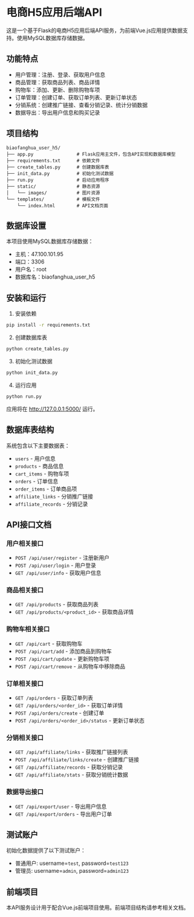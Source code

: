 # 电商H5应用后端API

这是一个基于Flask的电商H5应用后端API服务，为前端Vue.js应用提供数据支持。使用MySQL数据库存储数据。

## 功能特点

- 用户管理：注册、登录、获取用户信息
- 商品管理：获取商品列表、商品详情
- 购物车：添加、更新、删除购物车项
- 订单管理：创建订单、获取订单列表、更新订单状态
- 分销系统：创建推广链接、查看分销记录、统计分销数据
- 数据导出：导出用户信息和购买记录

## 项目结构

```
biaofanghua_user_h5/
├── app.py                # Flask应用主文件，包含API实现和数据库模型
├── requirements.txt      # 依赖文件
├── create_tables.py      # 创建数据库表
├── init_data.py          # 初始化测试数据
├── run.py                # 启动应用程序
├── static/               # 静态资源
│   └── images/           # 图片资源
└── templates/            # 模板文件
    └── index.html        # API文档页面
```

## 数据库设置

本项目使用MySQL数据库存储数据：

- 主机：47.100.101.95
- 端口：3306
- 用户名：root
- 数据库名：biaofanghua_user_h5

## 安装和运行

1. 安装依赖

```bash
pip install -r requirements.txt
```

2. 创建数据库表

```bash
python create_tables.py
```

3. 初始化测试数据

```bash
python init_data.py
```

4. 运行应用

```bash
python run.py
```

应用将在 http://127.0.0.1:5000/ 运行。

## 数据库表结构

系统包含以下主要数据表：

- `users` - 用户信息
- `products` - 商品信息
- `cart_items` - 购物车项
- `orders` - 订单信息
- `order_items` - 订单商品项
- `affiliate_links` - 分销推广链接
- `affiliate_records` - 分销记录

## API接口文档

### 用户相关接口

- `POST /api/user/register` - 注册新用户
- `POST /api/user/login` - 用户登录
- `GET /api/user/info` - 获取用户信息

### 商品相关接口

- `GET /api/products` - 获取商品列表
- `GET /api/products/<product_id>` - 获取商品详情

### 购物车相关接口

- `GET /api/cart` - 获取购物车
- `POST /api/cart/add` - 添加商品到购物车
- `POST /api/cart/update` - 更新购物车项
- `POST /api/cart/remove` - 从购物车中移除商品

### 订单相关接口

- `GET /api/orders` - 获取订单列表
- `GET /api/orders/<order_id>` - 获取订单详情
- `POST /api/orders/create` - 创建订单
- `POST /api/orders/<order_id>/status` - 更新订单状态

### 分销相关接口

- `GET /api/affiliate/links` - 获取推广链接列表
- `POST /api/affiliate/links/create` - 创建推广链接
- `GET /api/affiliate/records` - 获取分销记录
- `GET /api/affiliate/stats` - 获取分销统计数据

### 数据导出接口

- `GET /api/export/user` - 导出用户信息
- `GET /api/export/orders` - 导出用户订单

## 测试账户

初始化数据提供了以下测试账户：

- 普通用户: username=`test`, password=`test123`
- 管理员: username=`admin`, password=`admin123`

## 前端项目

本API服务设计用于配合Vue.js前端项目使用。前端项目结构请参考相关文档。 